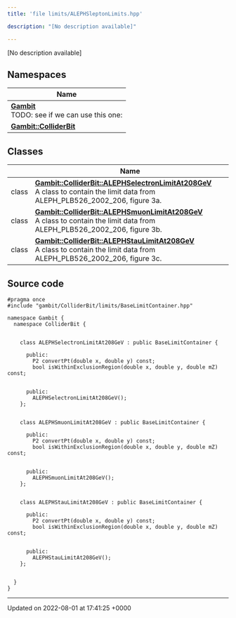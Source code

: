 ```yaml
---
title: 'file limits/ALEPHSleptonLimits.hpp'

description: "[No description available]"

---
```







[No description available]

## Namespaces

| Name           |
| -------------- |
| **[Gambit](/documentation/code/darkbit_development/namespaces/namespacegambit/)** <br>TODO: see if we can use this one:  |
| **[Gambit::ColliderBit](/documentation/code/darkbit_development/namespaces/namespacegambit_1_1colliderbit/)**  |

## Classes

|                | Name           |
| -------------- | -------------- |
| class | **[Gambit::ColliderBit::ALEPHSelectronLimitAt208GeV](/documentation/code/darkbit_development/classes/classgambit_1_1colliderbit_1_1alephselectronlimitat208gev/)** <br>A class to contain the limit data from ALEPH_PLB526_2002_206, figure 3a.  |
| class | **[Gambit::ColliderBit::ALEPHSmuonLimitAt208GeV](/documentation/code/darkbit_development/classes/classgambit_1_1colliderbit_1_1alephsmuonlimitat208gev/)** <br>A class to contain the limit data from ALEPH_PLB526_2002_206, figure 3b.  |
| class | **[Gambit::ColliderBit::ALEPHStauLimitAt208GeV](/documentation/code/darkbit_development/classes/classgambit_1_1colliderbit_1_1alephstaulimitat208gev/)** <br>A class to contain the limit data from ALEPH_PLB526_2002_206, figure 3c.  |




## Source code

```
#pragma once
#include "gambit/ColliderBit/limits/BaseLimitContainer.hpp"

namespace Gambit {
  namespace ColliderBit {


    class ALEPHSelectronLimitAt208GeV : public BaseLimitContainer {

      public:
        P2 convertPt(double x, double y) const;
        bool isWithinExclusionRegion(double x, double y, double mZ) const;


      public:
        ALEPHSelectronLimitAt208GeV();
    };


    class ALEPHSmuonLimitAt208GeV : public BaseLimitContainer {

      public:
        P2 convertPt(double x, double y) const;
        bool isWithinExclusionRegion(double x, double y, double mZ) const;


      public:
        ALEPHSmuonLimitAt208GeV();
    };


    class ALEPHStauLimitAt208GeV : public BaseLimitContainer {

      public:
        P2 convertPt(double x, double y) const;
        bool isWithinExclusionRegion(double x, double y, double mZ) const;


      public:
        ALEPHStauLimitAt208GeV();
    };


  }
}
```


-------------------------------

Updated on 2022-08-01 at 17:41:25 +0000
